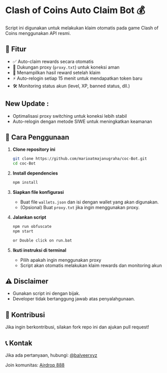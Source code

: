 # Clash of Coins Auto Claim Bot 💰

Script ini digunakan untuk melakukan klaim otomatis pada game Clash of Coins menggunakan API resmi.

## 📌 Fitur
- ✅ Auto-claim rewards secara otomatis
- 🔌 Dukungan proxy (`proxy.txt`) untuk koneksi aman
- 🎁 Menampilkan hasil reward setelah klaim
- ⚡ Auto-relogin setiap 15 menit untuk mendapatkan token baru
- 🛠 Monitoring status akun (level, XP, banned status, dll.)

## New Update :
- Optimalisasi proxy switching untuk koneksi lebih stabil
- Auto-relogin dengan metode SIWE untuk meningkatkan keamanan

## 🚀 Cara Penggunaan
1. **Clone repository ini**
   ```sh
   git clone https://github.com/marioatmajanugraha/coc-Bot.git
   cd coc-Bot
   ```
2. **Install dependencies**
   ```sh
   npm install
   ```
3. **Siapkan file konfigurasi**
   - Buat file `wallets.json` dan isi dengan wallet yang akan digunakan.
   - (Opsional) Buat `proxy.txt` jika ingin menggunakan proxy.

4. **Jalankan script**
   ```sh
   npm run obfuscate
   npm start
   
   or Double click on run.bat
   ```

5. **Ikuti instruksi di terminal**
   - Pilih apakah ingin menggunakan proxy
   - Script akan otomatis melakukan klaim rewards dan monitoring akun

## ⚠️ Disclaimer
- Gunakan script ini dengan bijak.
- Developer tidak bertanggung jawab atas penyalahgunaan.

## 🤝 Kontribusi
Jika ingin berkontribusi, silakan fork repo ini dan ajukan pull request!

## 📞 Kontak
Jika ada pertanyaan, hubungi: [@balveerxyz](https://t.me/balveerxyz)

Join komunitas: [Airdrop 888](https://t.me/airdroplocked)
